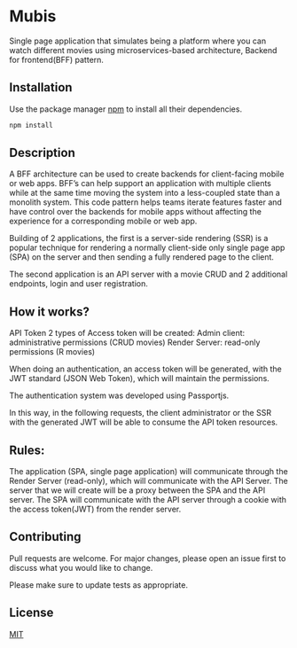 # Mubis

Single page application that simulates being a platform where you can watch different movies using microservices-based architecture, Backend for frontend(BFF) pattern.

## Installation

Use the package manager [npm](https://www.npmjs.com/) to install all their dependencies.

```bash
npm install
```

## Description

A BFF architecture can be used to create backends for client-facing mobile or web apps. BFF’s can help support an application with multiple clients while at the same time moving the system into a less-coupled state than a monolith system. This code pattern helps teams iterate features faster and have control over the backends for mobile apps without affecting the experience for a corresponding mobile or web app.

Building of 2 applications, the first is a server-side rendering (SSR) is a popular technique for rendering a normally client-side only single page app (SPA) on the server and then sending a fully rendered page to the client.

The second application is an API server with a movie CRUD and 2 additional endpoints, login and user registration.

## How it works?

API Token
2 types of Access token will be created:
Admin client: administrative permissions (CRUD movies)
Render Server: read-only permissions (R movies)

When doing an authentication, an access token will be generated, with the JWT standard (JSON Web Token), which will maintain the permissions.

The authentication system was developed using Passportjs.

In this way, in the following requests, the client administrator or the SSR with the generated JWT will be able to consume the API token resources.

## Rules:

The application (SPA, single page application) will communicate through the Render Server (read-only), which will communicate with the API Server.
The server that we will create will be a proxy between the SPA and the API server.
The SPA will communicate with the API server through a cookie with the access token(JWT) from the render server.

## Contributing

Pull requests are welcome. For major changes, please open an issue first to discuss what you would like to change.

Please make sure to update tests as appropriate.

## License

[MIT](https://choosealicense.com/licenses/mit/)
